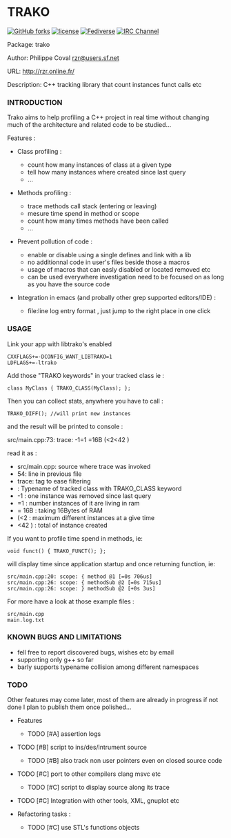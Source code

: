 # TRAKO #

[![GitHub forks](
https://img.shields.io/github/forks/rzr/trako.svg?style=social&label=Fork&maxAge=2592000
)](
https://GitHub.com/rzr/trako/network/
)
[![license](
https://img.shields.io/badge/license-LGPL-3p.svg
)](LGPL-3p)
[![Fediverse](
https://img.shields.io/mastodon/follow/279303?domain=https%3A%2F%2Fmastodon.social&style=social
)](
https://mastodon.social/@rzr/104472726388678528#Trako#
)
[![IRC Channel](
https://img.shields.io/badge/chat-on%20freenode-brightgreen.svg
)](
https://kiwiirc.com/client/irc.freenode.net/#iot
)

Package: trako

Author: Philippe Coval <rzr@users.sf.net>

URL: http://rzr.online.fr/

Description: C++ tracking library that count instances funct calls etc


### INTRODUCTION ###

Trako aims to help profiling a C++ project in real time
without changing much of the architecture and related code to be studied...

Features :

* Class profiling :
    + count how many instances of class at a given type
    + tell how many instances where created since last query
    + ...

* Methods profiling :
    + trace methods call stack (entering or leaving)
    + mesure time spend in method or scope
    + count how many times methods have been called
    + ...

* Prevent pollution of code :
    + enable or disable using a single defines and link with a lib 
    + no additionnal code in user's files beside those a macros
    + usage of macros that can easly disabled or located removed etc
    + can be used everywhere investigation need to be focused on
      as long as you have the source code

* Integration in emacs (and probally other grep supported editors/IDE) :
    + file:line log entry format , just jump to the right place in one click


### USAGE ###

Link your app with libtrako's enabled

    CXXFLAGS+=-DCONFIG_WANT_LIBTRAKO=1
    LDFLAGS+=-ltrako


Add those "TRAKO keywords" in your tracked class ie :

    class MyClass { TRAKO_CLASS(MyClass); };


Then you can collect stats, anywhere you have to call :

    TRAKO_DIFF(); //will print new instances


and the result will be printed to console :

   src/main.cpp:73: trace: <MyClass> -1=1 =16B (<2<42 )

read it as :

* src/main.cpp: source where trace was invoked
* 54: line in previous file
* trace: tag to ease filtering
* <MyClass> : Typename of tracked class with TRAKO_CLASS keyword
* -1 : one instance was removed since last query
* =1 : number instances of it are living in ram
* = 16B  : taking 16Bytes of RAM
* (<2 : maximum different instances at a give time
* <42 ) : total of instance created


If you want to profile time spend in methods, ie:

    void funct() { TRAKO_FUNCT(); };

will display time since application startup and once returning function, ie:

    src/main.cpp:20: scope: { method @1 [=0s 706us]
    src/main.cpp:26: scope: { methodSub @2 [=0s 715us]
    src/main.cpp:26: scope: } methodSub @2 [+0s 3us]

For more have a look at those example files :

    src/main.cpp
    main.log.txt


### KNOWN BUGS AND LIMITATIONS ###

* fell free to report discovered bugs, wishes etc by email
* supporting only g++ so far
* barly supports typename collision among different namespaces


### TODO ###

Other features may come later,
most of them are already in progress if not done
I plan to publish them once polished...

* Features
  * TODO [#A] assertion logs
* TODO [#B] script to ins/des/intrument source
  * TODO [#B] also track non user pointers even on closed source code
* TODO [#C] port to other compilers clang msvc etc
  * TODO [#C] script to display source along its trace
* TODO [#C] Integration with other tools, XML, gnuplot etc

* Refactoring tasks : 
  * TODO [#C] use STL's functions objects

